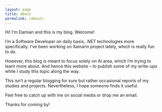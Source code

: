 ```yaml
---
layout: page
title: About
permalink: /about/
---
```


Hi! I’m Damian and this is my blog. Welcome!

I’m a Software Developer on daily basis, .NET technologies more specifically. I’ve been working on Xamarin project lately, which is really fun to do.

However, this blog is meant to focus solely on AI area, which I’m trying to learn more about. And hence this website – to publish some of my write-ups while I study this topic along the way.

This isn’t a regular blogging for sure but rather occasional reports of my studies and projects. Nevertheless, I hope someone finds it useful.

Feel free to catch up with me on social media or drop me an email.

Thanks for coming by!